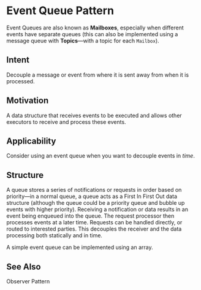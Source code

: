 # Event Queue Pattern

Event Queues are also known as **Mailboxes**, especially when different events
have separate queues (this can also be implemented using a message queue with 
**Topics**&mdash;with a topic for each `Mailbox`).

## Intent

Decouple a message or event from where it is sent away from when it is processed.

## Motivation

A data structure that receives events to be executed and allows other executors
to receive and process these events.

## Applicability

Consider using an event queue when you want to decouple events in *time*.

## Structure

A queue stores a series of notifications or requests in order based on 
priority&mdash;in a normal queue, a queue acts as a First In First Out data 
structure (although the queue could be a priority queue and bubble up events 
with higher priority). Receiving a notification or data results in an event 
being enqueued into the queue. The request processor then processes events at 
a later time. Requests can be handled directly, or routed to interested 
parties. This decouples the receiver and the data
processing both statically and in time.

A simple event queue can be implemented using an array.

## See Also

Observer Pattern
